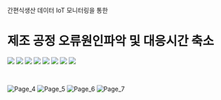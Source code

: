 간편식생산 데이터 IoT 모니터링을 통한
# 제조 공정 오류원인파악 및 대응시간 축소

<img src="https://img.shields.io/static/v1?label=python&message=3.7.10&color=blue"> <img src="https://img.shields.io/static/v1?label=&message=pandas&color=ff69b4"> <img src="https://img.shields.io/static/v1?label=&message=numpy&color=green"> <img src="https://img.shields.io/static/v1?label=&message=tensorflow&color=important"> <img src="https://img.shields.io/static/v1?label=&message=seaborn&color=lightgrey"> <img src="https://img.shields.io/static/v1?label=&message=plotly&color=brightgreen"> <img src="https://img.shields.io/static/v1?label=&message=matplotlib&color=yellowgreen"> <img src="https://img.shields.io/static/v1?label=&message=scipy&color=darkblue">

<br>

![Page_4](https://user-images.githubusercontent.com/93654012/206661753-5cba74ed-5501-4e43-8141-f62cac6c1841.jpeg)
![Page_5](https://user-images.githubusercontent.com/93654012/206661766-315e09b2-609a-4112-a9fe-8ea61bfdc6c7.jpeg)
![Page_6](https://user-images.githubusercontent.com/93654012/206661774-bb368124-5f12-42bd-a611-9d2b8127bae7.jpeg)
![Page_7](https://user-images.githubusercontent.com/93654012/206661778-f19b81ca-5c28-45aa-91e0-7e97b6f277ea.jpeg)
